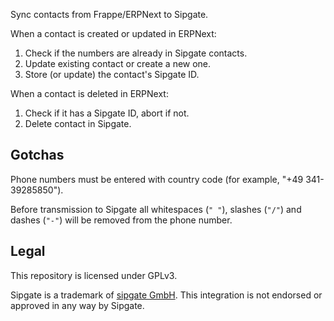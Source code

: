 Sync contacts from Frappe/ERPNext to Sipgate.

When a contact is created or updated in ERPNext:

1. Check if the numbers are already in Sipgate contacts.
2. Update existing contact or create a new one.
3. Store (or update) the contact's Sipgate ID.

When a contact is deleted in ERPNext:

1. Check if it has a Sipgate ID, abort if not.
2. Delete contact in Sipgate.

## Gotchas

Phone numbers must be entered with country code (for example, "+49 341-39285850").

Before transmission to Sipgate all whitespaces (`" "`), slashes (`"/"`) and dashes (`"-"`) will be removed from the phone number.

## Legal

This repository is licensed under GPLv3.

Sipgate is a trademark of [sipgate GmbH](https://www.sipgate.de/). This integration is not endorsed or approved in any way by Sipgate.
